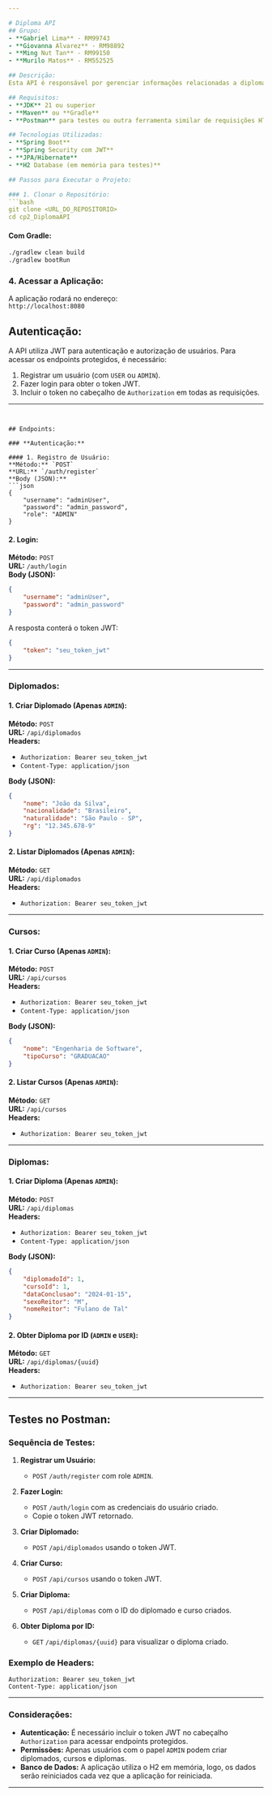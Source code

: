 ```yaml
---

# Diploma API
## Grupo:
- **Gabriel Lima** - RM99743
- **Giovanna Alvarez** - RM98892
- **Ming Nut Tan** - RM99150
- **Murilo Matos** - RM552525

## Descrição:
Esta API é responsável por gerenciar informações relacionadas a diplomados, cursos e diplomas. A aplicação utiliza Spring Boot e Spring Security com JWT para autenticação e autorização, com diferentes níveis de permissão para `ADMIN` e `USER`.

## Requisitos:
- **JDK** 21 ou superior
- **Maven** ou **Gradle**
- **Postman** para testes ou outra ferramenta similar de requisições HTTP

## Tecnologias Utilizadas:
- **Spring Boot**
- **Spring Security com JWT**
- **JPA/Hibernate**
- **H2 Database (em memória para testes)**

## Passos para Executar o Projeto:

### 1. Clonar o Repositório:
```bash
git clone <URL_DO_REPOSITORIO>
cd cp2_DiplomaAPI
```


#### Com Gradle:
```bash
./gradlew clean build
./gradlew bootRun
```

### 4. Acessar a Aplicação:
A aplicação rodará no endereço:  
`http://localhost:8080`

## Autenticação:
A API utiliza JWT para autenticação e autorização de usuários. Para acessar os endpoints protegidos, é necessário:
1. Registrar um usuário (com `USER` ou `ADMIN`).
2. Fazer login para obter o token JWT.
3. Incluir o token no cabeçalho de `Authorization` em todas as requisições.

---
```


## Endpoints:

### **Autenticação:**

#### 1. Registro de Usuário:
**Método:** `POST`  
**URL:** `/auth/register`  
**Body (JSON):**
```json
{
    "username": "adminUser",
    "password": "admin_password",
    "role": "ADMIN"
}
```

#### 2. Login:
**Método:** `POST`  
**URL:** `/auth/login`  
**Body (JSON):**
```json
{
    "username": "adminUser",
    "password": "admin_password"
}
```
A resposta conterá o token JWT:
```json
{
    "token": "seu_token_jwt"
}
```

---

### **Diplomados:**

#### 1. Criar Diplomado (Apenas `ADMIN`):
**Método:** `POST`  
**URL:** `/api/diplomados`  
**Headers:**
- `Authorization: Bearer seu_token_jwt`
- `Content-Type: application/json`

**Body (JSON):**
```json
{
    "nome": "João da Silva",
    "nacionalidade": "Brasileiro",
    "naturalidade": "São Paulo - SP",
    "rg": "12.345.678-9"
}
```

#### 2. Listar Diplomados (Apenas `ADMIN`):
**Método:** `GET`  
**URL:** `/api/diplomados`  
**Headers:**
- `Authorization: Bearer seu_token_jwt`

---

### **Cursos:**

#### 1. Criar Curso (Apenas `ADMIN`):
**Método:** `POST`  
**URL:** `/api/cursos`  
**Headers:**
- `Authorization: Bearer seu_token_jwt`
- `Content-Type: application/json`

**Body (JSON):**
```json
{
    "nome": "Engenharia de Software",
    "tipoCurso": "GRADUACAO"
}
```

#### 2. Listar Cursos (Apenas `ADMIN`):
**Método:** `GET`  
**URL:** `/api/cursos`  
**Headers:**
- `Authorization: Bearer seu_token_jwt`

---

### **Diplomas:**

#### 1. Criar Diploma (Apenas `ADMIN`):
**Método:** `POST`  
**URL:** `/api/diplomas`  
**Headers:**
- `Authorization: Bearer seu_token_jwt`
- `Content-Type: application/json`

**Body (JSON):**
```json
{
    "diplomadoId": 1,  
    "cursoId": 1,     
    "dataConclusao": "2024-01-15",
    "sexoReitor": "M",
    "nomeReitor": "Fulano de Tal"
}
```

#### 2. Obter Diploma por ID (`ADMIN` e `USER`):
**Método:** `GET`  
**URL:** `/api/diplomas/{uuid}`  
**Headers:**
- `Authorization: Bearer seu_token_jwt`

---

## Testes no Postman:

### Sequência de Testes:
1. **Registrar um Usuário:**
   - `POST` `/auth/register` com role `ADMIN`.
   
2. **Fazer Login:**
   - `POST` `/auth/login` com as credenciais do usuário criado.
   - Copie o token JWT retornado.

3. **Criar Diplomado:**
   - `POST` `/api/diplomados` usando o token JWT.

4. **Criar Curso:**
   - `POST` `/api/cursos` usando o token JWT.

5. **Criar Diploma:**
   - `POST` `/api/diplomas` com o ID do diplomado e curso criados.

6. **Obter Diploma por ID:**
   - `GET` `/api/diplomas/{uuid}` para visualizar o diploma criado.

### Exemplo de Headers:
```plaintext
Authorization: Bearer seu_token_jwt
Content-Type: application/json
```

---

### Considerações:
- **Autenticação:** É necessário incluir o token JWT no cabeçalho `Authorization` para acessar endpoints protegidos.
- **Permissões:** Apenas usuários com o papel `ADMIN` podem criar diplomados, cursos e diplomas.
- **Banco de Dados:** A aplicação utiliza o H2 em memória, logo, os dados serão reiniciados cada vez que a aplicação for reiniciada.

---
